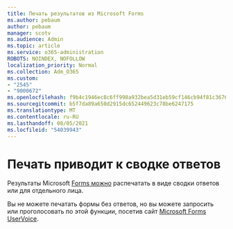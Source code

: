 ```yaml
---
title: Печать результатов из Microsoft Forms
ms.author: pebaum
author: pebaum
manager: scotv
ms.audience: Admin
ms.topic: article
ms.service: o365-administration
ROBOTS: NOINDEX, NOFOLLOW
localization_priority: Normal
ms.collection: Adm_O365
ms.custom:
- "2545"
- "9000672"
ms.openlocfilehash: f9b4c1946ec8c6ff998a932bea5d31eb59cf146cb94f81c3676ccf25eebf9e33
ms.sourcegitcommit: b5f7da89a650d2915dc652449623c78be6247175
ms.translationtype: MT
ms.contentlocale: ru-RU
ms.lasthandoff: 08/05/2021
ms.locfileid: "54039943"
---
```

# <a name="print-results-in-a-summary-of-responses"></a>Печать приводит к сводке ответов

Результаты Microsoft [Forms можно](https://support.office.com/article/print-a-form-22100b98-ba3c-41c1-9513-f76caca664fc) распечатать в виде сводки ответов или для отдельного лица. 

Вы не можете печатать формы без ответов, но вы можете запросить или проголосовать по этой функции, посетив сайт [Microsoft Forms UserVoice](https://microsoftforms.uservoice.com/forums/386451-welcome-to-microsoft-forms-suggestion-box).
